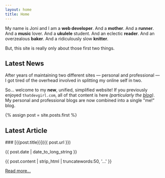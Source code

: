 ```yaml
---
layout: home
title: Home
---
```


My name is Joni and I am a **web developer**. And a **mother**. And a **runner**. And a **music** lover. And a **ukulele** student. And an eclectic **reader**. And an overzealous **baker**. And a ridiculously slow **knitter**.

But, this site is really only about those first two things.


<section markdown="1" class="has-background copper" aria-label="News">

## Latest News

After years of maintaining two different sites — personal and professional — I got tired of the overhead involved in splitting my online self in two.

So... welcome to my **new**, unified, simplified website! If you previously enjoyed `thatdevgirl.com`, all of that content is here _(particularly the [blog](/blog/))_. My personal and professional blogs are now combined into a single "me!" blog.

</section>


<section markdown="1" class="has-background timberwolf" aria-label="Latest blog post">
{% assign post = site.posts.first %}

## Latest Article

<div markdown="1" class="latest-post">
### [{{post.title}}]({{ post.url }})

<p class="date">{{ post.date | date_to_long_string }}</p>

<p class="excerpt">{{ post.content | strip_html | truncatewords:50, '…' }}</p>

<a href="{{ post.url }}" class="button" aria-label="Read more about {{ post.title }}">Read more...</a>
</div>
</section>
